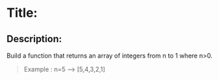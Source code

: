 # Title:

## Description:

Build a function that returns an array of integers from n to 1 where n>0.

> Example : n=5 --> [5,4,3,2,1]
